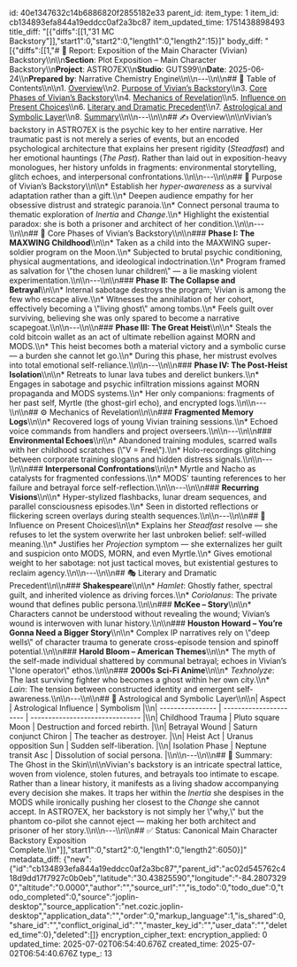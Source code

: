 id: 40e1347632c14b6886820f2855182e33
parent_id: 
item_type: 1
item_id: cb134893efa844a19eddcc0af2a3bc87
item_updated_time: 1751438898493
title_diff: "[{\"diffs\":[[1,\"31 MC Backstory\"]],\"start1\":0,\"start2\":0,\"length1\":0,\"length2\":15}]"
body_diff: "[{\"diffs\":[[1,\"# 📘 Report: Exposition of the Main Character (Vivian) Backstory\\\n\\\n**Section**: Plot Exposition – Main Character Backstory\\\n**Project**: ASTRO7EX\\\n**Studio**: GUTS99\\\n**Date**: 2025-06-24\\\n**Prepared by**: Narrative Chemistry Engine\\\n\\\n---\\\n\\\n## 📓 Table of Contents\\\n\\\n1. [Overview](#overview)\\\n2. [Purpose of Vivian’s Backstory](#purpose-of-vivians-backstory)\\\n3. [Core Phases of Vivian’s Backstory](#core-phases-of-vivians-backstory)\\\n4. [Mechanics of Revelation](#mechanics-of-revelation)\\\n5. [Influence on Present Choices](#influence-on-present-choices)\\\n6. [Literary and Dramatic Precedent](#literary-and-dramatic-precedent)\\\n7. [Astrological and Symbolic Layer](#astrological-and-symbolic-layer)\\\n8. [Summary](#summary-the-ghost-in-the-skin)\\\n\\\n---\\\n\\\n## ✍️ Overview\\\n\\\nVivian’s backstory in ASTRO7EX is the psychic key to her entire narrative. Her traumatic past is not merely a series of events, but an encoded psychological architecture that explains her present rigidity (*Steadfast*) and her emotional hauntings (*The Past*). Rather than laid out in exposition-heavy monologues, her history unfolds in fragments: environmental storytelling, glitch echoes, and interpersonal confrontations.\\\n\\\n---\\\n\\\n## 🎯 Purpose of Vivian’s Backstory\\\n\\\n* Establish her *hyper-awareness* as a survival adaptation rather than a gift.\\\n* Deepen audience empathy for her obsessive distrust and strategic paranoia.\\\n* Connect personal trauma to thematic exploration of *Inertia* and *Change*.\\\n* Highlight the existential paradox: she is both a prisoner and architect of her condition.\\\n\\\n---\\\n\\\n## 🧩 Core Phases of Vivian’s Backstory\\\n\\\n### **Phase I: The MAXWING Childhood**\\\n\\\n* Taken as a child into the MAXWING super-soldier program on the Moon.\\\n* Subjected to brutal psychic conditioning, physical augmentations, and ideological indoctrination.\\\n* Program framed as salvation for \\\"the chosen lunar children\\\" — a lie masking violent experimentation.\\\n\\\n---\\\n\\\n### **Phase II: The Collapse and Betrayal**\\\n\\\n* Internal sabotage destroys the program; Vivian is among the few who escape alive.\\\n* Witnesses the annihilation of her cohort, effectively becoming a \\\"living ghost\\\" among tombs.\\\n* Feels guilt over surviving, believing she was only spared to become a narrative scapegoat.\\\n\\\n---\\\n\\\n### **Phase III: The Great Heist**\\\n\\\n* Steals the cold bitcoin wallet as an act of ultimate rebellion against MORN and MODS.\\\n* This heist becomes both a material victory and a symbolic curse — a burden she cannot let go.\\\n* During this phase, her mistrust evolves into total emotional self-reliance.\\\n\\\n---\\\n\\\n### **Phase IV: The Post-Heist Isolation**\\\n\\\n* Retreats to lunar lava tubes and derelict bunkers.\\\n* Engages in sabotage and psychic infiltration missions against MORN propaganda and MODS systems.\\\n* Her only companions: fragments of her past self, Myrtle (the ghost-girl echo), and encrypted logs.\\\n\\\n---\\\n\\\n## ⚙️ Mechanics of Revelation\\\n\\\n### **Fragmented Memory Logs**\\\n\\\n* Recovered logs of young Vivian training sessions.\\\n* Echoed voice commands from handlers and project overseers.\\\n\\\n---\\\n\\\n### **Environmental Echoes**\\\n\\\n* Abandoned training modules, scarred walls with her childhood scratches (\\\"V = Free\\\").\\\n* Holo-recordings glitching between corporate training slogans and hidden distress signals.\\\n\\\n---\\\n\\\n### **Interpersonal Confrontations**\\\n\\\n* Myrtle and Nacho as catalysts for fragmented confessions.\\\n* MODS' taunting references to her failure and betrayal force self-reflection.\\\n\\\n---\\\n\\\n### **Recurring Visions**\\\n\\\n* Hyper-stylized flashbacks, lunar dream sequences, and parallel consciousness episodes.\\\n* Seen in distorted reflections or flickering screen overlays during stealth sequences.\\\n\\\n---\\\n\\\n## 🔄 Influence on Present Choices\\\n\\\n* Explains her *Steadfast* resolve — she refuses to let the system overwrite her last unbroken belief: self-willed meaning.\\\n* Justifies her *Projection* symptom — she externalizes her guilt and suspicion onto MODS, MORN, and even Myrtle.\\\n* Gives emotional weight to her sabotage: not just tactical moves, but existential gestures to reclaim agency.\\\n\\\n---\\\n\\\n## 🎭 Literary and Dramatic Precedent\\\n\\\n### **Shakespeare**\\\n\\\n* *Hamlet*: Ghostly father, spectral guilt, and inherited violence as driving forces.\\\n* *Coriolanus*: The private wound that defines public persona.\\\n\\\n### **McKee – Story**\\\n\\\n* Characters cannot be understood without revealing the wound; Vivian’s wound is interwoven with lunar history.\\\n\\\n### **Houston Howard – You’re Gonna Need a Bigger Story**\\\n\\\n* Complex IP narratives rely on \\\"deep wells\\\" of character trauma to generate cross-episode tension and spinoff potential.\\\n\\\n### **Harold Bloom – American Themes**\\\n\\\n* The myth of the self-made individual shattered by communal betrayal; echoes in Vivian’s \\\"lone operator\\\" ethos.\\\n\\\n### **2000s Sci-Fi Anime**\\\n\\\n* *Texhnolyze*: The last surviving fighter who becomes a ghost within her own city.\\\n* *Lain*: The tension between constructed identity and emergent self-awareness.\\\n\\\n---\\\n\\\n## 🌌 Astrological and Symbolic Layer\\\n\\\n| Aspect           | Astrological Influence | Symbolism                       |\\\n| ---------------- | ---------------------- | ------------------------------- |\\\n| Childhood Trauma | Pluto square Moon      | Destruction and forced rebirth. |\\\n| Betrayal Wound   | Saturn conjunct Chiron | The teacher as destroyer.       |\\\n| Heist Act        | Uranus opposition Sun  | Sudden self-liberation.         |\\\n| Isolation Phase  | Neptune transit Asc    | Dissolution of social persona.  |\\\n\\\n---\\\n\\\n## 🎯 Summary: The Ghost in the Skin\\\n\\\nVivian's backstory is an intricate spectral lattice, woven from violence, stolen futures, and betrayals too intimate to escape. Rather than a linear history, it manifests as a living shadow accompanying every decision she makes. It traps her within the *Inertia* she despises in the MODS while ironically pushing her closest to the *Change* she cannot accept. In ASTRO7EX, her backstory is not simply her \\\"why,\\\" but the phantom co-pilot she cannot eject — making her both architect and prisoner of her story.\\\n\\\n---\\\n\\\n## ✅ Status: Canonical Main Character Backstory Exposition Complete.\\\n\"]],\"start1\":0,\"start2\":0,\"length1\":0,\"length2\":6050}]"
metadata_diff: {"new":{"id":"cb134893efa844a19eddcc0af2a3bc87","parent_id":"ac02d545762c418d9dd17f7927c0b0eb","latitude":"30.43825590","longitude":"-84.28073290","altitude":"0.0000","author":"","source_url":"","is_todo":0,"todo_due":0,"todo_completed":0,"source":"joplin-desktop","source_application":"net.cozic.joplin-desktop","application_data":"","order":0,"markup_language":1,"is_shared":0,"share_id":"","conflict_original_id":"","master_key_id":"","user_data":"","deleted_time":0},"deleted":[]}
encryption_cipher_text: 
encryption_applied: 0
updated_time: 2025-07-02T06:54:40.676Z
created_time: 2025-07-02T06:54:40.676Z
type_: 13